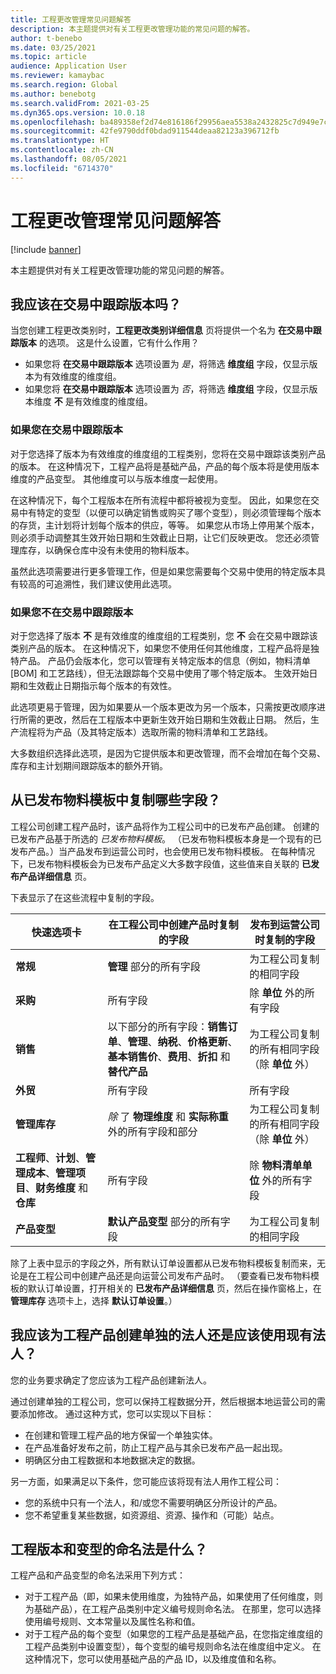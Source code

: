 ```yaml
---
title: 工程更改管理常见问题解答
description: 本主题提供对有关工程更改管理功能的常见问题的解答。
author: t-benebo
ms.date: 03/25/2021
ms.topic: article
audience: Application User
ms.reviewer: kamaybac
ms.search.region: Global
ms.author: benebotg
ms.search.validFrom: 2021-03-25
ms.dyn365.ops.version: 10.0.18
ms.openlocfilehash: ba489358ef2d74e816186f29956aea5538a2432825c7d949e7c9cc23d947b997
ms.sourcegitcommit: 42fe9790ddf0bdad911544deaa82123a396712fb
ms.translationtype: HT
ms.contentlocale: zh-CN
ms.lasthandoff: 08/05/2021
ms.locfileid: "6714370"
---
```

# <a name="engineering-change-management-faq"></a>工程更改管理常见问题解答

[!include [banner](../includes/banner.md)]

本主题提供对有关工程更改管理功能的常见问题的解答。

## <a name="should-i-track-the-version-in-transactions"></a>我应该在交易中跟踪版本吗？

当您创建工程更改类别时，**工程更改类别详细信息** 页将提供一个名为 **在交易中跟踪版本** 的选项。 这是什么设置，它有什么作用？

- 如果您将 **在交易中跟踪版本** 选项设置为 *是*，将筛选 **维度组** 字段，仅显示版本为有效维度的维度组。
- 如果您将 **在交易中跟踪版本** 选项设置为 *否*，将筛选 **维度组** 字段，仅显示版本维度 **不** 是有效维度的维度组。

### <a name="if-you-track-the-version-in-transactions"></a>如果您在交易中跟踪版本

对于您选择了版本为有效维度的维度组的工程类别，您将在交易中跟踪该类别产品的版本。 在这种情况下，工程产品将是基础产品，产品的每个版本将是使用版本维度的产品变型。 其他维度可以与版本维度一起使用。

在这种情况下，每个工程版本在所有流程中都将被视为变型。 因此，如果您在交易中有特定的变型（以便可以确定销售或购买了哪个变型），则必须管理每个版本的存货，主计划将计划每个版本的供应，等等。 如果您从市场上停用某个版本，则必须手动调整其生效开始日期和生效截止日期，让它们反映更改。 您还必须管理库存，以确保仓库中没有未使用的物料版本。

虽然此选项需要进行更多管理工作，但是如果您需要每个交易中使用的特定版本具有较高的可追溯性，我们建议使用此选项。

### <a name="if-you-dont-track-the-version-in-transactions"></a>如果您不在交易中跟踪版本

对于您选择了版本 **不** 是有效维度的维度组的工程类别，您 **不** 会在交易中跟踪该类别产品的版本。 在这种情况下，如果您不使用任何其他维度，工程产品将是独特产品。 产品仍会版本化，您可以管理有关特定版本的信息（例如，物料清单 \[BOM] 和工艺路线），但无法跟踪每个交易中使用了哪个特定版本。 生效开始日期和生效截止日期指示每个版本的有效性。

此选项更易于管理，因为如果要从一个版本更改为另一个版本，只需按更改顺序进行所需的更改，然后在工程版本中更新生效开始日期和生效截止日期。 然后，生产流程将为产品（及其特定版本）选取所需的物料清单和工艺路线。

大多数组织选择此选项，是因为它提供版本和更改管理，而不会增加在每个交易、库存和主计划期间跟踪版本的额外开销。

## <a name="which-fields-are-copied-from-the-released-item-template"></a>从已发布物料模板中复制哪些字段？

工程公司创建工程产品时，该产品将作为工程公司中的已发布产品创建。 创建的已发布产品基于所选的 *已发布物料模板*。 （已发布物料模板本身是一个现有的已发布产品。）当产品发布到运营公司时，也会使用已发布物料模板。 在每种情况下，已发布物料模板会为已发布产品定义大多数字段值，这些值来自关联的 **已发布产品详细信息** 页。

下表显示了在这些流程中复制的字段。

| 快速选项卡 | 在工程公司中创建产品时复制的字段 | 发布到运营公司时复制的字段 |
|---|---|---|
| **常规** | **管理** 部分的所有字段 | 为工程公司复制的相同字段 |
| **采购** | 所有字段 | 除 **单位** 外的所有字段 |
| **销售** | 以下部分的所有字段：**销售订单**、**管理**、**纳税**、**价格更新**、**基本销售价**、**费用**、**折扣** 和 **替代产品** | 为工程公司复制的所有相同字段（除 **单位** 外） |
| **外贸** | 所有字段 | 所有字段 |
| **管理库存** | *除* 了 **物理维度** 和 **实际称重** 外的所有字段和部分 | 为工程公司复制的所有相同字段（除 **单位** 外） |
| **工程师**、**计划**、**管理成本**、**管理项目**、**财务维度** 和 **仓库** | 所有字段 | 除 **物料清单单位** 外的所有字段 |
| **产品变型** | **默认产品变型** 部分的所有字段 | 为工程公司复制的相同字段 |

除了上表中显示的字段之外，所有默认订单设置都从已发布物料模板复制而来，无论是在工程公司中创建产品还是向运营公司发布产品时。 （要查看已发布物料模板的默认订单设置，打开相关的 **已发布产品详细信息** 页，然后在操作窗格上，在 **管理库存** 选项卡上，选择 **默认订单设置**。）

## <a name="should-i-create-a-separate-legal-entity-for-engineering-products-or-use-an-existing-legal-entity"></a>我应该为工程产品创建单独的法人还是应该使用现有法人？

您的业务要求确定了您应该为工程产品创建新法人。

通过创建单独的工程公司，您可以保持工程数据分开，然后根据本地运营公司的需要添加修改。 通过这种方式，您可以实现以下目标：

- 在创建和管理工程产品的地方保留一个单独实体。
- 在产品准备好发布之前，防止工程产品与其余已发布产品一起出现。
- 明确区分由工程数据和本地数据决定的数据。

另一方面，如果满足以下条件，您可能应该将现有法人用作工程公司：

- 您的系统中只有一个法人，和/或您不需要明确区分所设计的产品。
- 您不希望重复某些数据，如资源组、资源、操作和（可能）站点。

## <a name="what-is-the-nomenclature-for-engineering-versions-and-variants"></a>工程版本和变型的命名法是什么？

工程产品和产品变型的命名法采用下列方式：

- 对于工程产品（即，如果未使用维度，为独特产品，如果使用了任何维度，则为基础产品），在工程产品类别中定义编号规则命名法。 在那里，您可以选择使用编号规则、文本常量以及属性名称和值。
- 对于工程产品的每个变型（如果您的工程产品是基础产品，在您指定维度组的工程产品类别中设置变型），每个变型的编号规则命名法在维度组中定义。 在这种情况下，您可以使用基础产品的产品 ID，以及维度值和名称。
